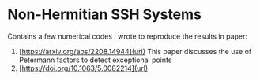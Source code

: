 # Non-Hermitian SSH Systems
Contains a few numerical codes I wrote to reproduce the results in paper: 
1) [https://arxiv.org/abs/2208.14944](url) This paper discusses the use of Petermann factors to detect exceptional points
2) [https://doi.org/10.1063/5.0082214](url) 
